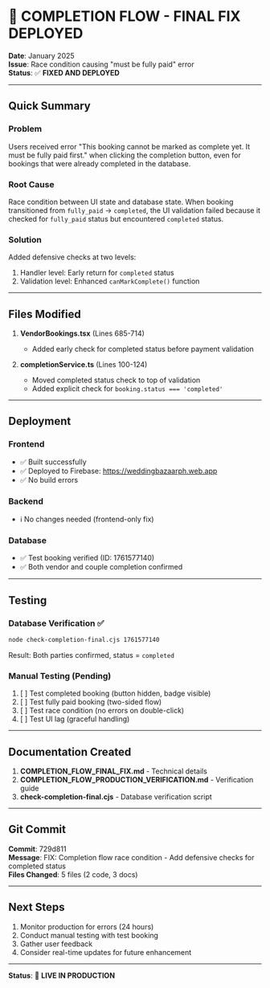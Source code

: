# 🎉 COMPLETION FLOW - FINAL FIX DEPLOYED

**Date**: January 2025  
**Issue**: Race condition causing "must be fully paid" error  
**Status**: ✅ **FIXED AND DEPLOYED**

---

## Quick Summary

### Problem
Users received error "This booking cannot be marked as complete yet. It must be fully paid first." when clicking the completion button, even for bookings that were already completed in the database.

### Root Cause
Race condition between UI state and database state. When booking transitioned from `fully_paid` → `completed`, the UI validation failed because it checked for `fully_paid` status but encountered `completed` status.

### Solution
Added defensive checks at two levels:
1. Handler level: Early return for `completed` status
2. Validation level: Enhanced `canMarkComplete()` function

---

## Files Modified

1. **VendorBookings.tsx** (Lines 685-714)
   - Added early check for completed status before payment validation
   
2. **completionService.ts** (Lines 100-124)
   - Moved completed status check to top of validation
   - Added explicit check for `booking.status === 'completed'`

---

## Deployment

### Frontend
- ✅ Built successfully
- ✅ Deployed to Firebase: https://weddingbazaarph.web.app
- ✅ No build errors

### Backend
- ℹ️ No changes needed (frontend-only fix)

### Database
- ✅ Test booking verified (ID: 1761577140)
- ✅ Both vendor and couple completion confirmed

---

## Testing

### Database Verification ✅
```bash
node check-completion-final.cjs 1761577140
```

Result: Both parties confirmed, status = `completed`

### Manual Testing (Pending)
1. [ ] Test completed booking (button hidden, badge visible)
2. [ ] Test fully paid booking (two-sided flow)
3. [ ] Test race condition (no errors on double-click)
4. [ ] Test UI lag (graceful handling)

---

## Documentation Created

1. **COMPLETION_FLOW_FINAL_FIX.md** - Technical details
2. **COMPLETION_FLOW_PRODUCTION_VERIFICATION.md** - Verification guide
3. **check-completion-final.cjs** - Database verification script

---

## Git Commit

**Commit**: 729d811  
**Message**: FIX: Completion flow race condition - Add defensive checks for completed status  
**Files Changed**: 5 files (2 code, 3 docs)

---

## Next Steps

1. Monitor production for errors (24 hours)
2. Conduct manual testing with test booking
3. Gather user feedback
4. Consider real-time updates for future enhancement

---

**Status**: 🚀 **LIVE IN PRODUCTION**

